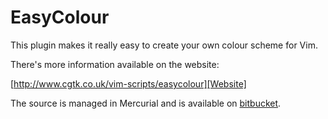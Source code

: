 # EasyColour

This plugin makes it really easy to create your own colour scheme for Vim.

There's more information available on the website:

  [http://www.cgtk.co.uk/vim-scripts/easycolour][Website]

The source is managed in Mercurial and is available on [bitbucket][Bitbucket].

[Website]: http://www.cgtk.co.uk/vim-scripts/easycolour
[Bitbucket]: https://bitbucket.org/abudden/easycolour
